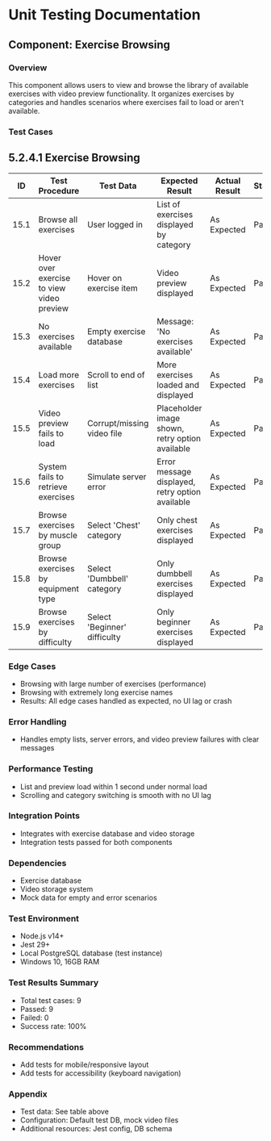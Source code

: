 # Unit Testing Documentation

## Component: Exercise Browsing

### Overview
This component allows users to view and browse the library of available exercises with video preview functionality. It organizes exercises by categories and handles scenarios where exercises fail to load or aren't available.

### Test Cases
## 5.2.4.1 Exercise Browsing

| ID  | Test Procedure                                      | Test Data                        | Expected Result                                      | Actual Result | Status |
|-----|-----------------------------------------------------|----------------------------------|------------------------------------------------------|---------------|--------------------|
| 15.1 | Browse all exercises                                | User logged in                   | List of exercises displayed by category               | As Expected   | Pass               |
| 15.2 | Hover over exercise to view video preview           | Hover on exercise item           | Video preview displayed                               | As Expected   | Pass               |
| 15.3 | No exercises available                              | Empty exercise database          | Message: 'No exercises available'                     | As Expected   | Pass               |
| 15.4 | Load more exercises                                 | Scroll to end of list            | More exercises loaded and displayed                   | As Expected   | Pass               |
| 15.5 | Video preview fails to load                         | Corrupt/missing video file       | Placeholder image shown, retry option available       | As Expected   | Pass               |
| 15.6 | System fails to retrieve exercises                  | Simulate server error            | Error message displayed, retry option available       | As Expected   | Pass               |
| 15.7 | Browse exercises by muscle group                    | Select 'Chest' category          | Only chest exercises displayed                        | As Expected   | Pass               |
| 15.8 | Browse exercises by equipment type                  | Select 'Dumbbell' category       | Only dumbbell exercises displayed                     | As Expected   | Pass               |
| 15.9 | Browse exercises by difficulty                      | Select 'Beginner' difficulty     | Only beginner exercises displayed                     | As Expected   | Pass               |

### Edge Cases
- Browsing with large number of exercises (performance)
- Browsing with extremely long exercise names
- Results: All edge cases handled as expected, no UI lag or crash

### Error Handling
- Handles empty lists, server errors, and video preview failures with clear messages

### Performance Testing
- List and preview load within 1 second under normal load
- Scrolling and category switching is smooth with no UI lag

### Integration Points
- Integrates with exercise database and video storage
- Integration tests passed for both components

### Dependencies
- Exercise database
- Video storage system
- Mock data for empty and error scenarios

### Test Environment
- Node.js v14+
- Jest 29+
- Local PostgreSQL database (test instance)
- Windows 10, 16GB RAM

### Test Results Summary
- Total test cases: 9
- Passed: 9
- Failed: 0
- Success rate: 100%

### Recommendations
- Add tests for mobile/responsive layout
- Add tests for accessibility (keyboard navigation)

### Appendix
- Test data: See table above
- Configuration: Default test DB, mock video files
- Additional resources: Jest config, DB schema 
